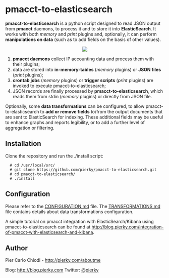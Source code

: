pmacct-to-elasticsearch
=======================

**pmacct-to-elasticsearch** is a python script designed to read JSON output from **pmacct** daemons, to process it and to store it into **ElasticSearch**. It works with both *memory* and *print* plugins and, optionally, it can perform **manipulations on data** (such as to add fields on the basis of other values).

<p align="center"><img src="https://raw.github.com/pierky/pmacct-to-elasticsearch/master/img/data_flow.png"></p>

1. **pmacct daemons** collect IP accounting data and process them with their plugins;
2. data are stored into **in-memory-tables** (*memory* plugins) or **JSON files** (*print* plugins);
3. **crontab jobs** (*memory* plugins) or **trigger scripts** (*print* plugins) are invoked to execute pmacct-to-elasticsearch;
4. JSON records are finally processed by **pmacct-to-elasticsearch**, which reads them from stdin (*memory* plugins) or directly from JSON file.

Optionally, some **data transformations** can be configured, to allow pmacct-to-elasticsearch to **add or remove fields** to/from the output documents that are sent to ElasticSearch for indexing. These additional fields may be useful to enhance graphs and reports legibility, or to add a further level of aggregation or filtering.

## Installation

Clone the repository and run the ./install script:

      # cd /usr/local/src/
      # git clone https://github.com/pierky/pmacct-to-elasticsearch.git
      # cd pmacct-to-elasticsearch/
      # ./install
  
## Configuration

Please refer to the [CONFIGURATION.md](CONFIGURATION.md) file. The [TRANSFORMATIONS.md](TRANSFORMATIONS.md) file contains details about data transformations configuration.

A simple tutorial on pmacct integration with ElasticSearch/Kibana using pmacct-to-elasticsearch can be found at http://blog.pierky.com/integration-of-pmacct-with-elasticsearch-and-kibana.

## Author

Pier Carlo Chiodi - http://pierky.com/aboutme

Blog: http://blog.pierky.com Twitter: [@pierky](http://twitter.com/pierky)
